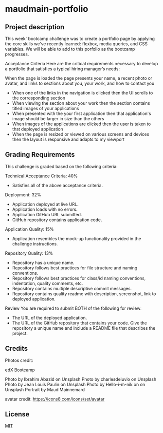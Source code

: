 # maudmain-portfolio

## Project description
This week' bootcamp challenge was to create a portfolio page by applying the core skills we've recently learned: flexbox, media queries, and CSS variables. We will be able to add to this porfolio as the bootcamp progresses.

Acceptance Criteria
Here are the critical requirements necessary to develop a portfolio that satisfies a typical hiring manager’s needs:

When the page is loaded the page presents your name, a recent photo or avatar, and links to sections about you, your work, and how to contact you
- When one of the links in the navigation is clicked then the UI scrolls to the corresponding section
- When viewing the section about your work then the section contains titled images of your applications
- When presented with the your first application then that application's image should be larger in size than the others
- When images of the applications are clicked then the user is taken to that deployed application
- When the page is resized or viewed on various screens and devices then the layout is responsive and adapts to my viewport

## Grading Requirements
This challenge is graded based on the following criteria:

Technical Acceptance Criteria: 40%
- Satisfies all of the above acceptance criteria.

Deployment: 32%
- Application deployed at live URL.
- Application loads with no errors.
- Application GitHub URL submitted.
- GitHub repository contains application code.

Application Quality: 15%
- Application resembles the mock-up functionality provided in the challenge instructions.


Repository Quality: 13%
- Repository has a unique name.
- Repository follows best practices for file structure and naming conventions.
- Repository follows best practices for class/id naming conventions, indentation, quality comments, etc.
- Repository contains multiple descriptive commit messages.
- Repository contains quality readme with description, screenshot, link to deployed application.

Review
You are required to submit BOTH of the following for review:
- The URL of the deployed application.
- The URL of the GitHub repository that contains your code. Give the repository a unique name and include a README file that describes the project.


## Credits

Photos credit:

edX Bootcamp

Photo by Ibrahim Abazid on Unsplash
Photo by charlesdeluvio on Unsplash
Photo by Jean Louis Paulin on Unsplash
Photo by Hello-i-m-nik on on Unsplash
Portrait by Maud Mainnemard

avatar credit: https://icons8.com/icons/set/avatar

## License

[MIT](https://choosealicense.com/licenses/mit/)